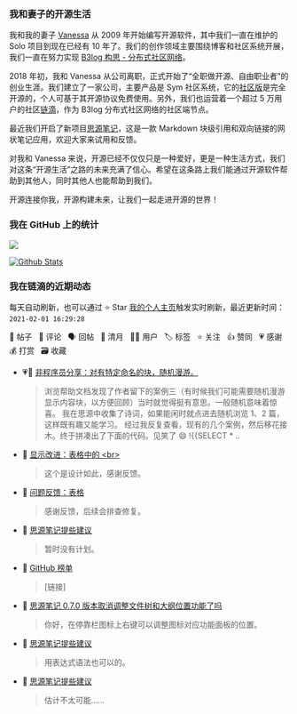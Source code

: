 ### 我和妻子的开源生活

我和我的妻子 [Vanessa](https://github.com/Vanessa219) 从 2009 年开始编写开源软件，其中我们一直在维护的 Solo 项目到现在已经有 10 年了。我们的创作领域主要围绕博客和社区系统开展，我们一直在努力实现 [B3log 构思 - 分布式社区网络](https://ld246.com/article/1546941897596)。

2018 年初，我和 Vanessa 从公司离职，正式开始了“全职做开源、自由职业者”的创业生涯。我们建立了一家公司，主要产品是 Sym 社区系统，它的[社区版](https://github.com/88250/symphony)是完全开源的，个人可基于其开源协议免费使用。另外，我们也运营着一个超过 5 万用户的社区[链滴](https://ld246.com)，作为 B3log 分布式社区网络的社区端节点。

最近我们开启了新项目[思源笔记](https://github.com/siyuan-note/siyuan)，这是一款 Markdown 块级引用和双向链接的网状笔记应用，欢迎大家来试用和反馈。

对我和 Vanessa 来说，开源已经不仅仅只是一种爱好，更是一种生活方式，我们对这条“开源生活”之路的未来充满了信心。希望在这条路上我们能通过开源软件帮助到其他人，同时其他人也能帮助到我们。

开源连接你我，开源构建未来，让我们一起走进开源的世界！

### 我在 GitHub 上的统计

<a title="Hits" target="_blank" href="https://github.com/88250/88250"><img src="https://hits.b3log.org/88250/88250.svg"></a>

[![Github Stats](https://github-readme-stats.vercel.app/api?username=88250&theme=tokyonight&show_icons=true)](https://github.com/88250)

<!--events start -->

### 我在链滴的近期动态

每天自动刷新，也可以通过 ⭐️ Star [我的个人主页](https://github.com/88250/88250)触发实时刷新，最近更新时间：`2021-02-01 16:29:28`

📝 帖子 &nbsp; 💬 评论 &nbsp; 🗣 回帖 &nbsp; 🌙 清月 &nbsp; 👨‍💻 用户 &nbsp; 🏷️ 标签 &nbsp; ⭐️ 关注 &nbsp; 👍 赞同 &nbsp; 💗 感谢 &nbsp; 💰 打赏 &nbsp; 🗃 收藏

* 💗📝 [非程序员分享：对有特定命名的块，随机漫游。](https://ld246.com/article/1612149112973)

  > 浏览帮助文档发现了作者留下的案例三（有时候我们可能需要随机漫游显示内容块，以方便回顾）当时就觉得挺有意思。一般随机意味着惊喜。 我在思源中收集了诗词，如果能闲时就点进去随机浏览 1、2 篇，这样既有趣又能学习。 经过我反复查看，现有的几个案例，然后移花接木。终于拼凑出了下面的代码。见笑了 😄 !{{SELECT *  ..
* 💬 [显示改进：表格中的 &lt;br&gt;](https://ld246.com/article/1612101798228/comment/1612142742737#comments)

  > 这个是设计如此，感谢反馈。
* 💬 [问题反馈：表格](https://ld246.com/article/1612101142157/comment/1612142694575#comments)

  > 感谢反馈，后续会排查修复。
* 💬 [思源笔记提些建议](https://ld246.com/article/1612053928826/comment/1612142457358#comments)

  > 暂时没有计划。
* 💬 [GitHub 榜单](https://ld246.com/article/1535191016145/comment/1612108519060#comments)

  > [链接]
* 💬 [思源笔记 0.7.0 版本取消调整文件树和大纲位置功能了吗](https://ld246.com/article/1612083242643/comment/1612083641862#comments)

  > 你好，在停靠栏图标上右键可以调整图标对应功能面板的位置。
* 💬 [思源笔记提些建议](https://ld246.com/article/1612053928826/comment/1612082333857#comments)

  > 用表达式语法也可以的。
* 💬 [思源笔记提些建议](https://ld246.com/article/1612053928826/comment/1612082308276#comments)

  > 估计不太可能……


<!--events end -->
